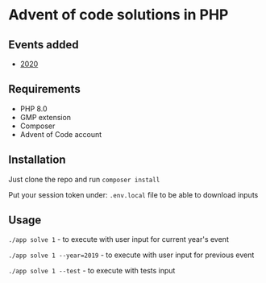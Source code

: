 # Advent of code solutions in PHP

## Events added

- [2020](https://adventofcode.com/2020)

## Requirements

- PHP 8.0
- GMP extension
- Composer
- Advent of Code account

## Installation

Just clone the repo and run `composer install`

Put your session token under: `.env.local` file to be able to download inputs

## Usage

`./app solve 1` - to execute with user input for current year's event

`./app solve 1 --year=2019` - to execute with user input for previous event

`./app solve 1 --test` - to execute with tests input
